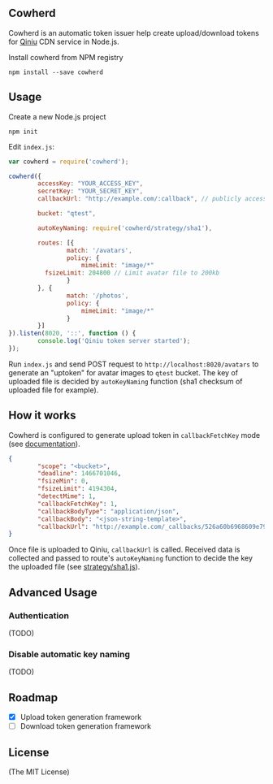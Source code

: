 Cowherd
-------

Cowherd is an automatic token issuer help create upload/download tokens for
[Qiniu](http://www.qiniu.com/) CDN service in Node.js.

Install cowherd from NPM registry

    npm install --save cowherd

Usage
-----

Create a new Node.js project

    npm init

Edit `index.js`:

```javascript
var cowherd = require('cowherd');

cowherd({
		accessKey: "YOUR_ACCESS_KEY",
		secretKey: "YOUR_SECRET_KEY",
		callbackUrl: "http://example.com/:callback", // publicly accessible callback address

		bucket: "qtest",

		autoKeyNaming: require('cowherd/strategy/sha1'),

		routes: [{
				match: '/avatars',
				policy: {
					mimeLimit: "image/*"
          fsizeLimit: 204800 // Limit avatar file to 200kb
				}
		}, {
				match: '/photos',
				policy: {
					mimeLimit: "image/*"
				}
		}]
}).listen(8020, '::', function () {
		console.log('Qiniu token server started');
});
```

Run `index.js` and send POST request to `http://localhost:8020/avatars` to generate an "uptoken"
for avatar images to `qtest` bucket. The key of uploaded file is decided by `autoKeyNaming` function
(sha1 checksum of uploaded file for example).

How it works
------------

Cowherd is configured to generate upload token in `callbackFetchKey` mode
(see [documentation](http://developer.qiniu.com/article/developer/security/put-policy.html#fetchkey)).

```json
{
		"scope": "<bucket>",
		"deadline": 1466701046,
		"fsizeMin": 0,
		"fsizeLimit": 4194304,
		"detectMime": 1,
		"callbackFetchKey": 1,
		"callbackBodyType": "application/json",
		"callbackBody": "<json-string-template>",
		"callbackUrl": "http://example.com/_callbacks/526a60b6968609e7926c1683cf869895"
}
```

Once file is uploaded to Qiniu, `callbackUrl`  is called. Received data is collected and passed to route's
`autoKeyNaming` function to decide the key the uploaded file (see [strategy/sha1.js](strategy/sha1.js)).

Advanced Usage
--------------

### Authentication ###

(TODO)

### Disable automatic key naming ###

(TODO)

Roadmap
-------

- [x] Upload token generation framework
- [ ] Download token generation framework

License
-------

(The MIT License)
